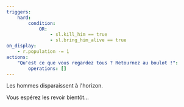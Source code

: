 ```yaml
---
triggers:
    hard:
        condition:
            OR:
                - sl.kill_him == true
                - sl.bring_him_alive == true
on_display:
    - r.population -= 1
actions:
    "Qu'est ce que vous regardez tous ? Retournez au boulot !":
        operations: []
---
```


Les hommes disparaissent à l'horizon.

Vous espérez les revoir bientôt...
